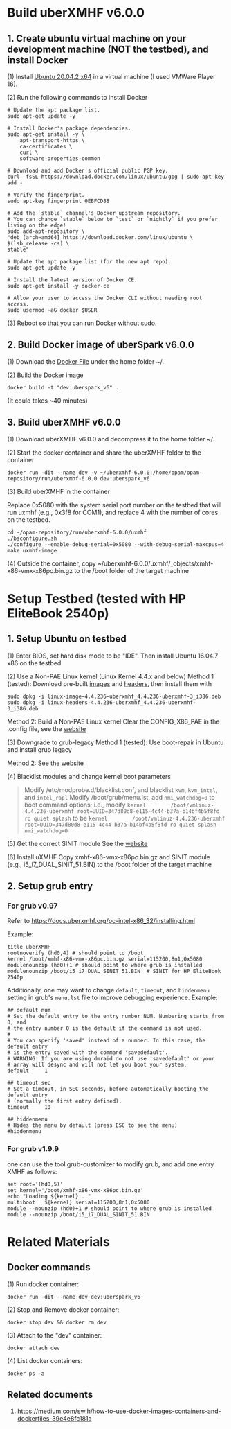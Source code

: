 # Build uberXMHF v6.0.0
## 1. Create ubuntu virtual machine on your development machine (NOT the testbed), and install Docker
(1) Install [Ubuntu 20.04.2 x64](https://releases.ubuntu.com/20.04/ubuntu-20.04.2-desktop-amd64.iso) in a virtual machine (I used VMWare Player 16).

(2) Run the following commands to install Docker

```
# Update the apt package list.
sudo apt-get update -y

# Install Docker's package dependencies.
sudo apt-get install -y \
    apt-transport-https \
    ca-certificates \
    curl \
    software-properties-common

# Download and add Docker's official public PGP key.
curl -fsSL https://download.docker.com/linux/ubuntu/gpg | sudo apt-key add -

# Verify the fingerprint.
sudo apt-key fingerprint 0EBFCD88

# Add the `stable` channel's Docker upstream repository.
# You can change `stable` below to `test` or `nightly` if you prefer living on the edge!
sudo add-apt-repository \
"deb [arch=amd64] https://download.docker.com/linux/ubuntu \
$(lsb_release -cs) \
stable"

# Update the apt package list (for the new apt repo).
sudo apt-get update -y

# Install the latest version of Docker CE.
sudo apt-get install -y docker-ce

# Allow your user to access the Docker CLI without needing root access.
sudo usermod -aG docker $USER
```

(3) Reboot so that you can run Docker without sudo.

## 2. Build Docker image of uberSpark v6.0.0
(1) Download the [Docker File](uXMHF/Dockerfile) under the home folder ~/.

(2) Build the Docker image

```
docker build -t "dev:uberspark_v6" .
```
(It could takes ~40 minutes)


## 3. Build uberXMHF v6.0.0
(1) Download uberXMHF v6.0.0 and decompress it to the home folder ~/.

(2) Start the docker container and share the uberXMHF folder to the container
```
docker run -dit --name dev -v ~/uberxmhf-6.0.0:/home/opam/opam-repository/run/uberxmhf-6.0.0 dev:uberspark_v6
```

(3) Build uberXMHF in the container

Replace 0x5080 with the system serial port number on the testbed that will run uxmhf (e.g., 0x3f8 for COM1), and replace 4 with the number of cores on the testbed.

```
cd ~/opam-repository/run/uberxmhf-6.0.0/uxmhf
./bsconfigure.sh
./configure --enable-debug-serial=0x5080 --with-debug-serial-maxcpus=4
make uxmhf-image
```

(4) Outside the container, copy ~/uberxmhf-6.0.0/uxmhf/_objects/xmhf-x86-vmx-x86pc.bin.gz to the /boot folder of the target machine



# Setup Testbed (tested with HP EliteBook 2540p)

## 1. Setup Ubuntu on testbed
(1) Enter BIOS, set hard disk mode to be "IDE". Then install Ubuntu 16.04.7 x86 on the testbed

(2) Use a Non-PAE Linux kernel (Linux Kernel 4.4.x and below)
Method 1 (tested): Download pre-built [images](https://github.com/uberspark/uberxmhf-linux-kernels/raw/master/ubuntu/x86_32/v4.4.x/linux-image-4.4.236-uberxmhf_4.4.236-uberxmhf-3_i386.deb) and [headers](https://github.com/uberspark/uberxmhf-linux-kernels/raw/master/ubuntu/x86_32/v4.4.x/linux-headers-4.4.236-uberxmhf_4.4.236-uberxmhf-3_i386.deb), then install them with 
```
sudo dpkg -i linux-image-4.4.236-uberxmhf_4.4.236-uberxmhf-3_i386.deb
sudo dpkg -i linux-headers-4.4.236-uberxmhf_4.4.236-uberxmhf-3_i386.deb
```

Method 2: Build a Non-PAE Linux kernel
Clear the CONFIG_X86_PAE in the .config file, see the [website](https://docs.uberxmhf.org/pc-intel-x86_32/supported-os.html)

(3) Downgrade to grub-legacy
Method 1 (tested): Use boot-repair in Ubuntu and install grub legacy

Method 2: See the [website](https://docs.uberxmhf.org/pc-intel-x86_32/installing.html#downgrade-from-grub-2-to-grub-1)

(4) Blacklist modules and change kernel boot parameters
> Modify /etc/modprobe.d/blacklist.conf, and blacklist `kvm`, `kvm_intel`, and `intel_rapl`
> Modify /boot/grub/menu.lst, add `nmi_watchdog=0` to boot command options; i.e., modify `kernel		/boot/vmlinuz-4.4.236-uberxmhf root=UUID=347d80d8-e115-4c44-b37a-b14bf4b5f8fd ro quiet splash` to be `kernel		/boot/vmlinuz-4.4.236-uberxmhf root=UUID=347d80d8-e115-4c44-b37a-b14bf4b5f8fd ro quiet splash nmi_watchdog=0`

(5) Get the correct SINIT module
See the [website](https://docs.uberxmhf.org/pc-intel-x86_32/installing.html#get-the-correct-sinit-module)

(6) Install uXMHF
Copy xmhf-x86-vmx-x86pc.bin.gz and SINIT module (e.g., i5_i7_DUAL_SINIT_51.BIN) to the /boot folder of the target machine


## 2. Setup grub entry
### For grub v0.97
Refer to https://docs.uberxmhf.org/pc-intel-x86_32/installing.html

Example:
```
title uberXMHF
rootnoverify (hd0,4) # should point to /boot
kernel /boot/xmhf-x86-vmx-x86pc.bin.gz serial=115200,8n1,0x5080
modulenounzip (hd0)+1 # should point to where grub is installed
modulenounzip /boot/i5_i7_DUAL_SINIT_51.BIN  # SINIT for HP EliteBook 2540p
```

Additionally, one may want to change `default`, `timeout`, and `hiddenmenu` setting in grub's `menu.lst` file to improve debugging experience. Example:
```
## default num
# Set the default entry to the entry number NUM. Numbering starts from 0, and
# the entry number 0 is the default if the command is not used.
#
# You can specify 'saved' instead of a number. In this case, the default entry
# is the entry saved with the command 'savedefault'.
# WARNING: If you are using dmraid do not use 'savedefault' or your
# array will desync and will not let you boot your system.
default		1

## timeout sec
# Set a timeout, in SEC seconds, before automatically booting the default entry
# (normally the first entry defined).
timeout		10

## hiddenmenu
# Hides the menu by default (press ESC to see the menu)
#hiddenmenu
```

### For grub v1.9.9
one can use the tool grub-customizer to modify grub, and add one entry XMHF as follows:
```
set root='(hd0,5)'
set kernel='/boot/xmhf-x86-vmx-x86pc.bin.gz'
echo "Loading ${kernel}..."
multiboot	${kernel} serial=115200,8n1,0x5080
module --nounzip (hd0)+1 # should point to where grub is installed
module --nounzip /boot/i5_i7_DUAL_SINIT_51.BIN
```



# Related Materials
## Docker commands
(1) Run docker container: 
```
docker run -dit --name dev dev:uberspark_v6
```

(2) Stop and Remove docker container:
```
docker stop dev && docker rm dev
```

(3) Attach to the "dev" container:
```
docker attach dev
```

(4) List docker containers:
```
docker ps -a
```

## Related documents
1. https://medium.com/swlh/how-to-use-docker-images-containers-and-dockerfiles-39e4e8fc181a
